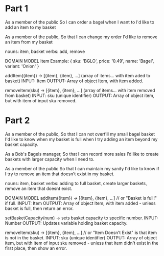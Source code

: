 # Part 1

As a member of the public
So I can order a bagel when I want to
I'd like to add an item to my basket

As a member of the public,
So that I can change my order
I'd like to remove an item from my basket

nouns: item, basket
verbs: add, remove

DOMAIN MODEL
Item Example:
{
sku: 'BGLO',
price: '0.49',
name: 'Bagel',
variant: 'Onion'
}

addItem({item}) -> [{item}, {item}, ...] (array of items... with item aded to basket)
INPUT: Item
OUTPUT: Array of object Item, with item added.

removeItem(sku) -> [{item}, {item}, ...] (array of items... with item removed from basket)
INPUT: sku (unique identifier)
OUTPUT: Array of object item, but with item of input sku removed.

# Part 2

As a member of the public,
So that I can not overfill my small bagel basket
I'd like to know when my basket is full when I try adding an item beyond my basket capacity.

As a Bob's Bagels manager,
So that I can record more sales
I’d like to create baskets with larger capacity when I need to.

As a member of the public
So that I can maintain my sanity
I'd like to know if I try to remove an item that doesn't exist in my basket.

nouns: item, basket
verbs: adding to full basket, create larger baskets, remove an item that doesnt exist.

DOMAIN MODEL
addItem({item}) -> [{item}, {item}, ...] // or "Basket is full!" if full.
INPUT: Item
OUTPUT: Array of object Item, with item added - unless basket is full, then return an error.

setBasketCapacity(num) -> sets basket capacity to specific number.
INPUT: Number
OUTPUT: Updates variable holding basket capacity.

removeItem(sku) -> [{item}, {item}, ...] // or "Item Doesn't Exist" is that item is not in the basket.
INPUT: sku (unique identifier)
OUTPUT: Array of object item, but with item of input sku removed - unless that item didn't exist in the first place, then show an error.
